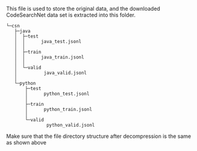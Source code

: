 This file is used to store the original data, and the downloaded CodeSearchNet data set is extracted into this folder.
```shell
└─csn
   ├─java
   │  ├─test
   │  │      java_test.jsonl
   │  │
   │  ├─train
   │  │      java_train.jsonl
   │  │
   │  └─valid
   │          java_valid.jsonl
   │
   └─python
       ├─test
       │      python_test.jsonl
       │
       ├─train
       │      python_train.jsonl
       │
       └─valid
               python_valid.jsonl
```
Make sure that the file directory structure after decompression is the same as shown above